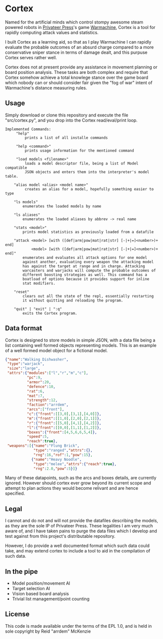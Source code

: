 # Cortex

Named for the artificial minds which control stompy awesome steam
powered robots in [Privateer Press](http://privateerpress.com/)'s game
[Warmachine](http://privateerpress.com/warmachine), Cortex is a tool
for rapidly computing attack values and statistics.

I built Cortex as a learning aid, so that as I play Warmachine I can
rapidly evaluate the probable outcomes of an absurd charge compared to
a more conservative sniper stance in terms of damage dealt, and this
purpuse Cortex serves rather well.

Cortex does not at present provide any assistance in movement planning
or board position analysis. These tasks are both complex and require
that Cortex somehow achieve a total knowlege stance over the game
board which nobody can or should consider fair given the "fog of war"
intent of Warmachine's distance measuring rules.

## Usage

Simply download or clone this repository and execute the file
"src/cortex.py", and you drop into the Cortex read/eval/print loop.

```
Implemented Commands:
	 "help"
		 prints a list of all installe commands

     "help <command>"
		 prints usage information for the mentioned command
		 
     "load models <filename>"
		 loads a model descriptor file, being a list of Model compatible
		 JSON objects and enters them into the interpreter's model table.
    
    "alias model <alias> <model name>"
		 creates an alias for a model, hopefully something easier to type
    
    "ls models"
        enumerates the loaded models by name
    
    "ls aliases"
        enumerates the loaded aliases by abbrev -> real name

	"stats <model>"
		prints model statistics as previously loaded from a datafile

	"attack <model> [with ([def|arm|pow|mat|rat|str] [-|+|=]<number>)+ end]
            <model> [with ([def|arm|pow|mat|rat|str] [-|+|=]<number>)+ end]"
        enumerates and evaluates all attack options for one model
        against another, evaluating every weapon the attacking model
        has against the target at range and in charge. Attacking
        warcasters and warjacks will compute the probable outcomes of
        different boosting strategies as well. This command has a
        boatload of options because it provides support for inline
        stat modifiers.
		
    "reset"
        clears out all the state of the repl, essentially restarting
        it without quitting and reloading the program.
    
    "quit" | "exit" | ":q"
        exits the Cortex program.
```

## Data format

Cortex is designed to store models in simple JSON, with a data file
being a list containing well formed objects representing models. This
is an example of a well formed model object for a fictional model.

```json
{"name":"Walking Dishwasher",
 "type":"warjack",
 "size":"large",
 "attrs":{"modules":["l","r","m","c"],
	      "pc":9,
		  "armor":20,
		  "defence":10,
		  "rat":6,
		  "mat":7,
		  "strength":12,
		  "faction":"arrdem",
		  "arcs":["front"],
		  "c":{"front":[[3,0],[3,1],[4,0]]},
		  "m":{"front":[[1,0],[2,0],[2,1]]},
		  "r":{"front":[[5,0],[4,1],[4,2]]},
		  "l":{"front":[[0,0],[1,1],[1,2]]},
		  "boxes":{"front":[4,5,6,6,5,4]},
		  "speed":5,
		  "reach":true},
 "weapons":[{"name":"Flung Brick",
	         "type":"ranged","attrs":{},
			 "rng":16,"rof":1,"pow":15},
			{"name":"Heavy Noodle",
			 "type":"melee","attrs":{"reach":true},
			 "rng":2.0,"pow":5}]}
```

Many of these datapoints, such as the arcs and boxes details, are
currently ignored. However should cortex ever grow beyond its current
scope and attempt to plan actions they would become relivant and are
hence specified.

## Legal

I cannot and do not and will not provide the datafiles describing the
models, as they are the sole IP of Privateer Press. These legalities I
am very much aware of, and I have taken pains to purge the data files
which I develop and test against from this project's distributable
repository.

However, I do provide a well documented format which such data could
take, and may extend cortex to include a tool to aid in the
compilation of such data.

## In the pipe
 - Model position/movement AI
 - Target selection AI
 - Vision based board analysis
 - Trivial list management/point counting

## License

This code is made available under the terms of the EPL 1.0, and is
held in sole copyright by Reid "arrdem" McKenzie
